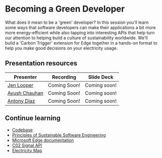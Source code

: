 # Becoming a Green Developer

What does it mean to be a 'green' developer? In this session you'll learn some ways that software developers can make their applications a bit more more energy-efficient while also tapping into interesting APIs that help turn our attention to helping build a culture of sustainability worldwide. We'll build a 'Carbon Trigger' extension for Edge together in a hands-on format to help you make good decisions on your electricity usage.

## Presentation resources

| Presenter | Recording | Slide Deck |
| - | - | - |
| [Jen Looper](https://twitter.com/jenlooper) | Coming Soon! | Coming soon! |
| [Ayush Chauhan](https://twitter.com/heyayushh) | Coming Soon! | Coming soon! |
| [Antony Diaz](https://twitter.com/AntonyDiS) | Coming Soon! | Coming soon! |

## Continue learning

- [Codebase](https://github.com/jlooper/carbon-trigger-extension)
- [Principles of Sustainable Software Engineering](https://principles.green/)
- [Microsoft Edge documentation](https://docs.microsoft.com/microsoft-edge/?WT.mc_id=ignite2020-github-jelooper)
- [C02 Signal API](https://www.co2signal.com/)
- [Electricity Map](https://www.electricitymap.org/map)
